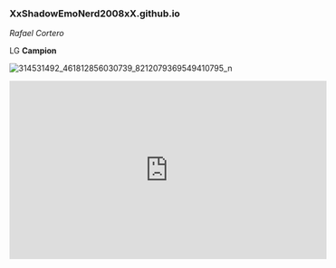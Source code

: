 ### XxShadowEmoNerd2008xX.github.io
*Rafael Cortero*

LG **Campion**

![314531492_461812856030739_8212079369549410795_n](https://user-images.githubusercontent.com/122416331/212214955-d1fb5630-a303-471d-b55c-fee63bc27961.jpg)


<iframe width="560" height="315" src="https://www.youtube.com/embed/uHsYZ6R6oQ8" title="YouTube video player" frameborder="0" allow="accelerometer; autoplay; clipboard-write; encrypted-media; gyroscope; picture-in-picture; web-share" allowfullscreen></iframe>
